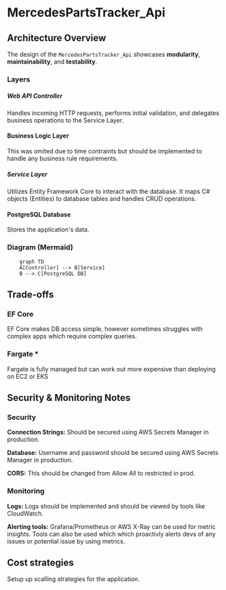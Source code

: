 # MercedesPartsTracker_Api

## Architecture Overview

The design of the `MercedesPartsTracker_Api` showcases **modularity**, **maintainability**, and **testability**.

### Layers

##### Web API Controller
Handles incoming HTTP requests, performs initial validation, and delegates business operations to the Service Layer.

#### Business Logic Layer
This was omited due to time contraints but should be implemented to handle any business rule requirements.

##### Service Layer
Utilizes Entity Framework Core to interact with the database. It maps C# objects (Entities) to database tables and handles CRUD operations.

#### PostgreSQL Database
Stores the application's data.

### Diagram (Mermaid)


```mermaid
    graph TD
    A[Controller] --> B[Service]
    B --> C[PostgreSQL DB]
```

## Trade-offs

### EF Core
EF Core makes DB access simple, however sometimes struggles with complex apps which require complex queries. 

### Fargate *
Fargate is fully managed but can work out more expensive than deploying on EC2 or EKS

## Security & Monitoring Notes
### Security
**Connection Strings:** Should be secured using AWS Secrets Manager in production.

**Database:** Username and password should be secured using AWS Secrets Manager in production.

**CORS:** This should be changed from Allow All to restricted in prod.

### Monitoring
**Logs:** Logs should be implemented and should be viewed by tools like CloudWatch.

**Alerting tools:** Grafana/Prometheus or AWS X-Ray can be used for metric insights. Tools can also be used which which proactivly alerts devs of any issues or potential issue by using metrics.

## Cost strategies
Setup up scalling strategies for the application.
